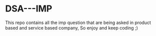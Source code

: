 # DSA---IMP
This repo contains all the imp question that are being asked in product based and service based company, So enjoy and keep coding ;)
